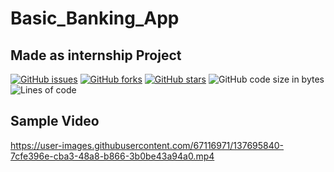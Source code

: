# Basic_Banking_App
## Made as internship Project
[![GitHub issues](https://img.shields.io/github/issues/Tejbirsingh7878/Basic_Banking_App)](https://github.com/Tejbirsingh7878/Basic_Banking_App/issues) [![GitHub forks](https://img.shields.io/github/forks/Tejbirsingh7878/Basic_Banking_App)](https://github.com/Tejbirsingh7878/Basic_Banking_App/network) [![GitHub stars](https://img.shields.io/github/stars/Tejbirsingh7878/Basic_Banking_App)](https://github.com/Tejbirsingh7878/Basic_Banking_App/stargazers) ![GitHub code size in bytes](https://img.shields.io/github/languages/code-size/tejbirsingh7878/basic_banking_app) ![Lines of code](https://img.shields.io/tokei/lines/github/tejbirsingh7878/basic_banking_app)

## Sample Video
https://user-images.githubusercontent.com/67116971/137695840-7cfe396e-cba3-48a8-b866-3b0be43a94a0.mp4

